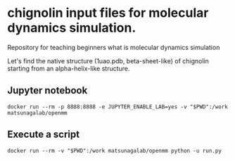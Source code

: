 # chignolin input files for molecular dynamics simulation.

Repository for teaching beginners what is molecular dynamics simulation

Let's find the native structure (1uao.pdb, beta-sheet-like) of chignolin starting from an alpha-helix-like structure. 

## Jupyter notebook

```
docker run --rm -p 8888:8888 -e JUPYTER_ENABLE_LAB=yes -v "$PWD":/work matsunagalab/openmm
```

## Execute a script

```
docker run --rm -v "$PWD":/work matsunagalab/openmm python -u run.py
```

